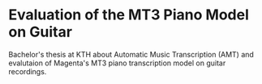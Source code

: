 # Evaluation of the MT3 Piano Model on Guitar
Bachelor's thesis at KTH about Automatic Music Transcription (AMT) and evalutaion of Magenta's MT3 piano transcription model on guitar recordings. 
